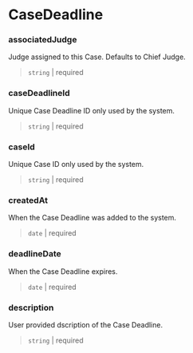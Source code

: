 # CaseDeadline

### associatedJudge


Judge assigned to this Case. Defaults to Chief Judge.

> `string` | required

### caseDeadlineId


Unique Case Deadline ID only used by the system.

> `string` | required

### caseId


Unique Case ID only used by the system.

> `string` | required

### createdAt


When the Case Deadline was added to the system.

> `date` | required

### deadlineDate


When the Case Deadline expires.

> `date` | required

### description


User provided dscription of the Case Deadline.

> `string` | required
